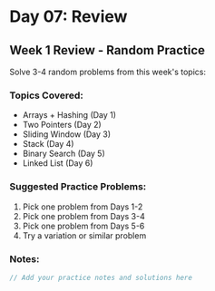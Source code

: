 # Day 07: Review

## Week 1 Review - Random Practice

Solve 3-4 random problems from this week's topics:

### Topics Covered:

- Arrays + Hashing (Day 1)
- Two Pointers (Day 2)
- Sliding Window (Day 3)
- Stack (Day 4)
- Binary Search (Day 5)
- Linked List (Day 6)

### Suggested Practice Problems:

1. Pick one problem from Days 1-2
2. Pick one problem from Days 3-4
3. Pick one problem from Days 5-6
4. Try a variation or similar problem

### Notes:

```ts
// Add your practice notes and solutions here
```
